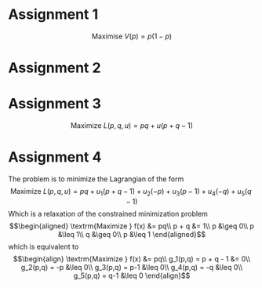 # Assignment 1
$$\textrm{Maximise } V(p)=p(1-p)$$
# Assignment 2
# Assignment 3
$$\textrm{Maximize }L(p,q,u) = pq + u(p+q-1)$$
# Assignment 4
The problem is to minimize the Lagrangian of the form
$$\textrm{Maximize }L(p,q,u) = pq + u_1(p+q-1) + u_2(-p) + u_3(p-1) + u_4(-q) + u_5(q-1)$$
Which is a relaxation of the constrained minimization problem
$$\begin{aligned}
\textrm{Maximize } f(x) &= pq\\
p + q &= 1\\
p &\geq 0\\
p &\leq 1\\
q &\geq 0\\
p &\leq 1
\end{aligned}$$
which is equivalent to
$$\begin{align}
\textrm{Maximize } f(x) &= pq\\
g_1(p,q) = p + q - 1 &= 0\\
g_2(p,q) = -p  &\leq 0\\
g_3(p,q) = p-1 &\leq 0\\
g_4(p,q) = -q  &\leq 0\\
g_5(p,q) = q-1 &\leq 0
\end{align}$$